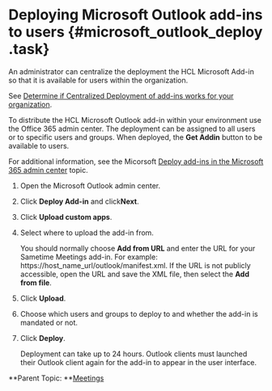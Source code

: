 # Deploying Microsoft Outlook add-ins to users {#microsoft_outlook_deploy .task}

An administrator can centralize the deployment the HCL Microsoft Add-in so that it is available for users within the organization.

See [Determine if Centralized Deployment of add-ins works for your organization](https://docs.microsoft.com/en-us/microsoft-365/admin/manage/centralized-deployment-of-add-ins?view=o365-worldwide).

To distribute the HCL Microsoft Outlook add-in within your environment use the Office 365 admin center. The deployment can be assigned to all users or to specific users and groups. When deployed, the **Get Addin** button to be available to users.

For additional information, see the Micorsoft [Deploy add-ins in the Microsoft 365 admin center](https://learn.microsoft.com/en-us/microsoft-365/admin/manage/manage-deployment-of-add-ins?view=o365-worldwide) topic.

1.  Open the Microsoft Outlook admin center.

2.  Click **Deploy Add-in** and click**Next**.

3.  Click **Upload custom apps**.

4.  Select where to upload the add-in from.

    You should normally choose **Add from URL** and enter the URL for your Sametime Meetings add-in. For example: https://host\_name\_url/outlook/manifest.xml. If the URL is not publicly accessible, open the URL and save the XML file, then select the **Add from file**.

5.  Click **Upload**.

6.  Choose which users and groups to deploy to and whether the add-in is mandated or not.

7.  Click **Deploy**.

    Deployment can take up to 24 hours. Outlook clients must launched their Outlook client again for the add-in to appear in the user interface.


**Parent Topic:  **[Meetings](meetings_configuring.md)

